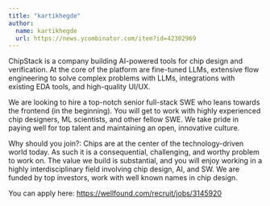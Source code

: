 ```yaml
---
title: "kartikhegde"
author:
  name: kartikhegde
  url: https://news.ycombinator.com/item?id=42302969
---
```

ChipStack is a company building AI-powered tools for chip design and verification. At the core of the platform are fine-tuned LLMs, extensive flow engineering to solve complex problems with LLMs, integrations with existing EDA tools, and high-quality UI&#x2F;UX.

We are looking to hire a top-notch senior full-stack SWE who leans towards the frontend (in the beginning). You will get to work with highly experienced chip designers, ML scientists, and other fellow SWE. We take pride in paying well for top talent and maintaining an open, innovative culture.

Why should you join?: Chips are at the center of the technology-driven world today. As such it is a consequential, challenging, and worthy problem to work on. The value we build is substantial, and you will enjoy working in a highly interdisciplinary field involving chip design, AI, and SW. We are funded by top investors, work with well known names in chip design.

You can apply here: <a href="https:&#x2F;&#x2F;wellfound.com&#x2F;recruit&#x2F;jobs&#x2F;3145920" rel="nofollow">https:&#x2F;&#x2F;wellfound.com&#x2F;recruit&#x2F;jobs&#x2F;3145920</a>
<JobApplication />
